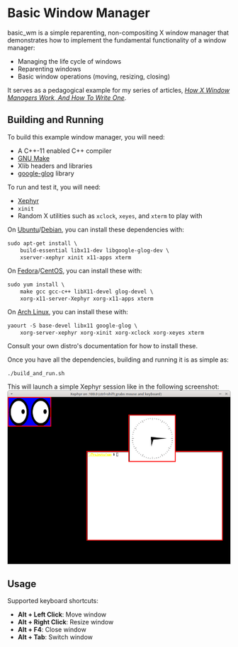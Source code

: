 Basic Window Manager
====================

basic_wm is a simple reparenting, non-compositing X window manager that demonstrates
how to implement the fundamental functionality of a window manager:

  * Managing the life cycle of windows
  * Reparenting windows
  * Basic window operations (moving, resizing, closing)

It serves as a pedagogical example for my series of articles,
[_How X Window Managers Work, And How To Write One_](https://seasonofcode.com/posts/how-x-window-managers-work-and-how-to-write-one-part-i.html).


Building and Running
--------------------

To build this example window manager, you will need:

* A C++-11 enabled C++ compiler
* [GNU Make](https://www.gnu.org/software/make/)
* Xlib headers and libraries
* [google-glog](https://code.google.com/p/google-glog/) library

To run and test it, you will need:

* [Xephyr](http://www.freedesktop.org/wiki/Software/Xephyr/)
* `xinit`
* Random X utilities such as `xclock`, `xeyes`, and `xterm` to play with

On [Ubuntu](https://www.ubuntu.com)/[Debian](https://www.debian.org/), you can
install these dependencies with:

    sudo apt-get install \
        build-essential libx11-dev libgoogle-glog-dev \
        xserver-xephyr xinit x11-apps xterm

On [Fedora](https://getfedora.org)/[CentOS](https://www.centos.org), you can install these with:

    sudo yum install \
        make gcc gcc-c++ libX11-devel glog-devel \
        xorg-x11-server-Xephyr xorg-x11-apps xterm

On [Arch Linux](http://www.archlinux.org), you can install these with:

    yaourt -S base-devel libx11 google-glog \
        xorg-server-xephyr xorg-xinit xorg-xclock xorg-xeyes xterm

Consult your own distro's documentation for how to install these.

Once you have all the dependencies, building and running it is as simple as:

    ./build_and_run.sh

This will launch a simple Xephyr session like in the following screenshot:
![Screenshot](basic_wm_screenshot.png)


Usage
-----

Supported keyboard shortcuts:

* **Alt + Left Click**: Move window
* **Alt + Right Click**: Resize window
* **Alt + F4**: Close window
* **Alt + Tab**: Switch window
